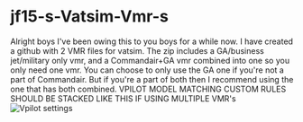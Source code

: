 # jf15-s-Vatsim-Vmr-s
Alright boys I've been owing this to you boys for a while now. I have created a github with 2 VMR files for vatsim. The zip includes a GA/business jet/military only vmr, and a Commandair+GA vmr combined into one so you only need one vmr. You can choose to only use the GA one if you're not a part of Commandair. But if you're a part of both then I recommend using the one that has both combined.
VPILOT MODEL MATCHING CUSTOM RULES SHOULD BE STACKED LIKE THIS IF USING MULTIPLE VMR's
![Vpilot settings](https://github.com/user-attachments/assets/e02c2804-0d0a-4320-8746-d0792366065b)
